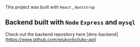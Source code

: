 This project was built with `React` , `Bootstrap`

## Backend built with `Node` `Express` and `mysql`

Check out the backend repository here [dms-backend] (https://www.github.com/wlukorito/luko-api)
